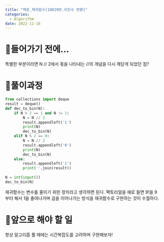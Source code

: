 ```yaml
---
title: "백준_재귀함수[10829번.이진수 변환]"
categories:
  - Algorithm
date: 2022-11-16
---
```


# 👀들어가기 전에...

특별한 부분이라면 N // 2에서 몫을 나타내는 //의 개념을 다시 깨닫게 되었던 점?

# 🍵풀이과정

```python
from collections import deque
result = deque()
def dec_to_bin(N):
    if N % 2 == 1 and N != 1:
        N = N // 2
        result.appendleft('1')
        print(N)
        dec_to_bin(N)
    elif N % 2 == 0:
        N = N // 2
        result.appendleft('0')
        print(N)
        dec_to_bin(N)
    else:
        result.appendleft('1')
        print(''.join(result))
        
N = int(input())
dec_to_bin(N)
```

재귀함수는 변수를 줄이기 위한 장치라고 생각하면 된다.
팩토리얼을 예로 들면 9!을 9부터 해서 1을 줄여나가며 곱을 이어나가는 방식을 재귀함수로 구현하는 것이 수월하다.

# 🚗앞으로 해야 할 일

항상 알고리즘 풀 때에는 시간복잡도를 고려하며 구현해보자!
